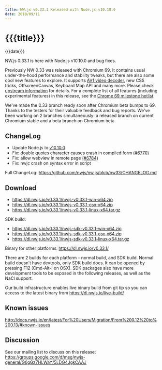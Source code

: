 ```yaml
---
title: NW.js v0.33.1 Released with Node.js v10.10.0
date: 2018/09/11
---
```

# {{{title}}}
{{{date}}}

NW.js 0.33.1 is here with Node.js v10.10.0 and bug fixes.

Previously NW 0.33 was released with Chromium 69. It contains usual under-the-hood performance and stability tweaks, but there are also some cool new features to explore. It supports [AV1 video decoder](https://developers.google.com/web/updates/2018/08/chrome-69-media-updates#av1), new CSS tricks, OffscreenCanvas, Keyboard Map API and many more. Please check [upstream information](https://blog.chromium.org/2018/08/chrome-69-beta-av1-video-decoder-css.html) for details. For a complete list of all features (including experimental features) in this release, see the [Chrome 69 milestone hotlist](https://www.chromestatus.com/features#milestone=69).

We've made the 0.33 branch ready soon after Chromium beta bumps to 69. Thanks to the testers for their valuable feedback and bug reports. We've been working on 2 branches simultaneously: a released branch on current Chromium stable and a beta branch on Chromium beta.

## ChangeLog

- Update Node.js to [v10.10.0](https://nodejs.org/en/blog/release/v10.10.0/)
- Fix: double quotes character causes crash in compiled form [(#6770)](https://github.com/nwjs/nw.js/issues/6770)
- Fix: allow webview in remote page [(#6784)](https://github.com/nwjs/nw.js/issues/6784)
- Fix: nwjc crash on syntax error in script

Full ChangeLog: https://github.com/nwjs/nw.js/blob/nw33/CHANGELOG.md

## Download 

* https://dl.nwjs.io/v0.33.1/nwjs-v0.33.1-win-x64.zip 
* https://dl.nwjs.io/v0.33.1/nwjs-v0.33.1-osx-x64.zip 
* https://dl.nwjs.io/v0.33.1/nwjs-v0.33.1-linux-x64.tar.gz 

SDK build: 
* https://dl.nwjs.io/v0.33.1/nwjs-sdk-v0.33.1-win-x64.zip 
* https://dl.nwjs.io/v0.33.1/nwjs-sdk-v0.33.1-osx-x64.zip 
* https://dl.nwjs.io/v0.33.1/nwjs-sdk-v0.33.1-linux-x64.tar.gz 

Binary for other platforms: https://dl.nwjs.io/v0.33.1/ 

There are 2 builds for each platform - normal build, and SDK build. Normal build doesn't have devtools, only SDK build does. lt can be opened by pressing F12 (Cmd-Alt-I on OSX). SDK packages also have more development tools to be exposed in the following releases, as well as the NaCl support.

Our build infrastructure enables live binary build from git tip so you can access to the latest binary from https://dl.nwjs.io/live-build/ 

## Known issues 
 
http://docs.nwjs.io/en/latest/For%20Users/Migration/From%200.12%20to%200.13/#known-issues

## Discussion

See our mailing list to discuss on this release: https://groups.google.com/d/msg/nwjs-general/G0gGz7HLWaY/5LDG4JgkCAAJ
